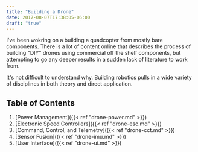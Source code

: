 ```yaml
---
title: "Building a Drone"
date: 2017-08-07T17:38:05-06:00
draft: "true"
---
```


I've been wokring on a building a quadcopter from mostly bare components.
There is a lot of content online that describes the process of building "DIY"
drones using commercial off the shelf components, but attempting to go any
deeper results in a sudden lack of literature to work from.

It's not difficult to understand why. Building robotics pulls in a wide variety
of disciplines in both theory and direct application.

## Table of Contents

1. [Power Management]({{< ref "drone-power.md" >}})
2. [Electronic Speed Controllers]({{< ref "drone-esc.md" >}})
3. [Command, Control, and Telemetry]({{< ref "drone-cct.md" >}})
4. [Sensor Fusion]({{< ref "drone-imu.md" >}})
5. [User Interface]({{< ref "drone-ui.md" >}})
